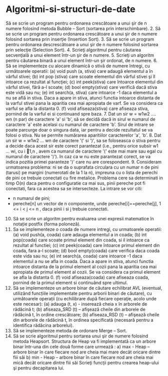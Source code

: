 # Algoritmi-si-structuri-de-date
Să se scrie un program pentru ordonarea crescătoare a unui 
şir de n numere folosind metoda Bubble – Sort (sortarea prin interschimbare).
 2. Să se scrie un program pentru ordonarea crescătoare a 
unui şir de n numere folosind sortarea prin inserţie (Insertion Sort).
 3. Să se scrie un program pentru ordonarea descrescătoare a
 unui şir de n numere folosind sortarea prin selecţie (Selection Sort).
 4. Scrieţi algoritmul pentru căutarea secvenţială a unui 
element într-un şir de n numere.
 5. Scrieţi un algoritm pentru căutarea binară a unui element într-un şir ordonat, de n numere.
 6. Să se implementeze cu alocare dinamică o stivă de numere întregi, cu
următoarele operatii:
(a) void push (a, stiva) care adaugă elementul a în vârful stivei;
(b) int pop (stiva) care scoate elementul din vârful stivei şi îl intoarce ca
rezultat al funcţiei;
(c) int peek(stiva) care întoarce elementul din vârful stivei, fără a-l scoate;
(d) bool empty(stiva) care verifică dacă stiva este vidă sau nu;
(e) int search(a, stiva) care intoarce -1 daca elementul a nu se află in
stiva. Daca a apare in stiva, atunci functia intoarce distanta de la varful stivei
pana la aparitia cea mai apropiata de varf. Se va considera ca varful se afla la
distanta 0.
(f) void afiseaza(stiva) care afiseaza stiva, pornind de la varful ei si
continuand spre baza.
7. Dat un sir w = w1w2 .... wn (n par) de caractere 'a' si 'b', să se decidă
dacă in sirul w numarul de caractere 'a' este acelasi cu numarul de caractere 'b'. Sirul
de intrare se poate parcurge doar o singura data, iar pentru a decide rezultatul se va
folosi o stiva. Nu se permite numărarea aparitiilor caracterelor 'a', 'b'.
8. Dat un sir w = w1w2 ... wn de caractere '(' si ')', sa se foloseasca o stiva
pentru a decide daca acest sir este corect parantezat (i.e., pentru orice subsir w1 ...
wi, cu i 1,n , avem ca numarul de caractere '(' este mai mare sau egal cu numarul
de caractere ')'). In caz ca w nu este parantezat corect, se va indica pozitia primei
paranteze ')' care nu are corespondent.
9. Consideram urmatoarea problema: ni se da o suprafata circulara cu un numar
n de pini (tarusi) pe margini (numerotati de la 1 la n), impreuna cu o lista de perechi
de pini ce trebuie conectati cu fire metalice. Problema cere sa determinati in timp O(n)
daca pentru o configuratie ca mai sus, pinii pereche pot fi conectati, fara ca acestea
sa se intersecteze. La intrare se vor citi:
- n numarul de pini;
- pereche[n] un vector de n componente, unde pereche[i]==pereche[j],
1 <= i < j <= n , daca pinii i si j trebuie conectati.
10. Să se scrie un algoritm pentru evaluarea unei expresii matematice în notație
postfix (forma poloneză).
11. Sa se implementeze o coada de numere intregi, cu urmatoarele operatii:
(a) void push(a, coada) care adauga elementul a in coada;
(b) int pop(coada) care scoate primul element din coada, si il intoarce ca rezultat al functiei;
(c) int peek(coada) care întoarce primul element din coada, fara a-l scoate;
(d) bool empty(coada) care verifica daca coada este vida sau nu;
(e) int search(a, coada) care intoarce -1 daca elementul a nu se afla in coada. Daca a apare in stiva, atunci functia intoarce distanta de la primul element al cozii pana la aparitia cea mai apropiata de primul element al cozii. Se va considera ca primul element se afla la distanta 0.
(f) void afiseaza(coada) care afiseaza coada, pornind de la primul element si continuând spre ultimul.
12. Să se implementeze un arbore binar de căutare echilibrat AVL (eventual, 
utilizând funcțiile implementate pentru arborii binari de căutare), cu următoarele 
operații (cu echilibrare după fiecare operaţie, acolo unde este necesar):
(a) adauga (t, x) - inserează cheia x în arborele de rădăcină t;
(b) afiseaza_SRD (t) – afişează cheile din arborele de rădăcină t, în ordine crescătoare;
(b) afiseaza_RSD (t) – afişează cheile din arborele de rădăcină t, în ordinea specificată 
(necesară pentru a identifica rădăcina arborelui).
13. Să se implementeze metoda de ordonare Merge – Sort.
14. Să se scrie algoritmul pentru sortarea unui şir de numere folosind metoda Heapsort. 
Structura de Heap va fi implementată ca un arbore binar într-una din cele două forme care urmează :
a) max - Heap – arbore binar în care fiecare nod are cheia mai mare decât oricare dintre fiii săi
b) min - Heap – arbore binar în care fiecare nod are cheia mai mică decât oricare dintre fiii săi
Scrieţi funcţii pentru crearea heap-ului şi pentru decapitarea lui.
